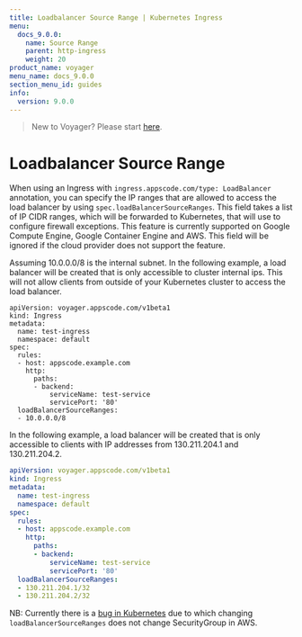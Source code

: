 ```yaml
---
title: Loadbalancer Source Range | Kubernetes Ingress
menu:
  docs_9.0.0:
    name: Source Range
    parent: http-ingress
    weight: 20
product_name: voyager
menu_name: docs_9.0.0
section_menu_id: guides
info:
  version: 9.0.0
---
```


> New to Voyager? Please start [here](/docs/9.0.0/concepts/overview).

# Loadbalancer Source Range

When using an Ingress with `ingress.appscode.com/type: LoadBalancer` annotation, you can specify the IP ranges
that are allowed to access the load balancer by using `spec.loadBalancerSourceRanges`.
This field takes a list of IP CIDR ranges, which will be forwarded to Kubernetes, that  will use to
configure firewall exceptions. This feature is currently supported on Google Compute Engine,
Google Container Engine and AWS. This field will be ignored if the cloud provider does not support the feature.

Assuming 10.0.0.0/8 is the internal subnet. In the following example, a load balancer will be created
that is only accessible to cluster internal ips. This will not allow clients from outside of your
Kubernetes cluster to access the load balancer.

```
apiVersion: voyager.appscode.com/v1beta1
kind: Ingress
metadata:
  name: test-ingress
  namespace: default
spec:
  rules:
  - host: appscode.example.com
    http:
      paths:
      - backend:
          serviceName: test-service
          servicePort: '80'
  loadBalancerSourceRanges:
  - 10.0.0.0/8
```

In the following example, a load balancer will be created that is only accessible to clients with
IP addresses from 130.211.204.1 and 130.211.204.2.

```yaml
apiVersion: voyager.appscode.com/v1beta1
kind: Ingress
metadata:
  name: test-ingress
  namespace: default
spec:
  rules:
  - host: appscode.example.com
    http:
      paths:
      - backend:
          serviceName: test-service
          servicePort: '80'
  loadBalancerSourceRanges:
  - 130.211.204.1/32
  - 130.211.204.2/32
```

NB: Currently there is a [bug in Kubernetes](https://github.com/kubernetes/kubernetes/issues/34218) due to which changing `loadBalancerSourceRanges` does not change SecurityGroup in AWS.
